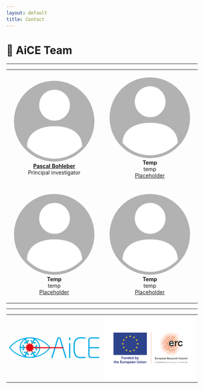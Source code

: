 ```yaml
---
layout: default
title: Contact
---
```


# 👥 AiCE Team

---

<div align="center">

<table>
  <tr>
    <td align="center" style="padding: 20px;">
      <img src="assets/placeholder.png" width="300px" alt="Person 1" style="border-radius: 50%;"/><br />
      <strong> <a href="https://example.com/" target="_blank"> Pascal Bohleber </a>  </strong><br />
      Principal investigator <br />
    </td>
    <td align="center" style="padding: 20px;">
      <img src="assets/placeholder.png" width="300px" alt="Person 2" style="border-radius: 50%;"/><br />
      <strong>Temp</strong><br />
      temp<br />
      <a href="https://example.com/" target="_blank"> Placeholder </a>
    </td>
  </tr>
  <tr>
    <td align="center" style="padding: 20px;">
      <img src="assets/placeholder.png" width="300px" alt="Person 3" style="border-radius: 50%;"/><br />
      <strong>Temp</strong><br />
      temp<br />
      <a href="https://example.com/" target="_blank"> Placeholder </a>
    </td>
    <td align="center" style="padding: 20px;">
      <img src="assets/placeholder.png" width="300px" alt="Person 4" style="border-radius: 50%;"/><br />
      <strong>Temp</strong><br />
      temp<br />
      <a href="https://example.com/" target="_blank"> Placeholder </a>
    </td>
  </tr>
</table>

</div>

---

<table>
  <tr>
    <td>
      <img src="assets/aice.png" width="400px" alt="AiCE Logo" />
    </td>
    <td>
      <img src="assets/erc.png" width="400px" alt="ERC Logo" />
    </td>
  </tr>
</table>

